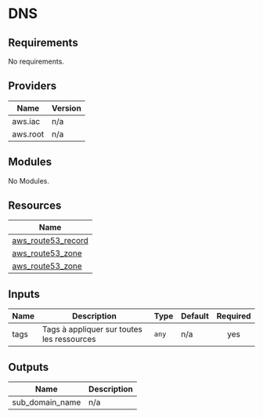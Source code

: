 # DNS

## Requirements

No requirements.

## Providers

| Name | Version |
|------|---------|
| aws.iac | n/a |
| aws.root | n/a |

## Modules

No Modules.

## Resources

| Name |
|------|
| [aws_route53_record](https://registry.terraform.io/providers/hashicorp/aws/latest/docs/resources/route53_record) |
| [aws_route53_zone](https://registry.terraform.io/providers/hashicorp/aws/latest/docs/data-sources/route53_zone) |
| [aws_route53_zone](https://registry.terraform.io/providers/hashicorp/aws/latest/docs/resources/route53_zone) |

## Inputs

| Name | Description | Type | Default | Required |
|------|-------------|------|---------|:--------:|
| tags | Tags à appliquer sur toutes les ressources | `any` | n/a | yes |

## Outputs

| Name | Description |
|------|-------------|
| sub\_domain\_name | n/a |
